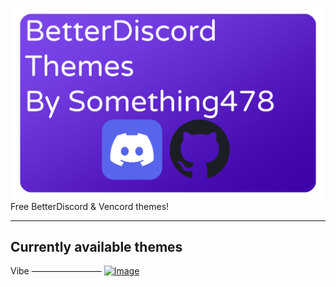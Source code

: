 ![Image](Resources/logo.png)
Free BetterDiscord & Vencord themes!

--------------------------------------
Currently available themes
-------------------------------------
Vibe ————————
[![Image](https://custom-icon-badges.demolab.com/badge/-Download-blue?style=for-the-badge&logo=download&logoColor=white "Download")](https://mega.nz/file/xFF32bTQ#IMG5CqJ87KQcUoQxv8qL5HgiG1eS-9j9sqEta2PoTlU)
